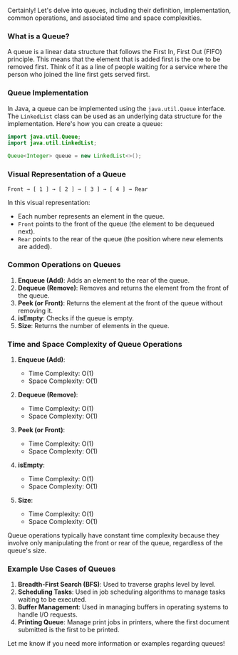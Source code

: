 Certainly! Let's delve into queues, including their definition, implementation, common operations, and associated time and space complexities.

### What is a Queue?

A queue is a linear data structure that follows the First In, First Out (FIFO) principle. This means that the element that is added first is the one to be removed first. Think of it as a line of people waiting for a service where the person who joined the line first gets served first.

### Queue Implementation

In Java, a queue can be implemented using the `java.util.Queue` interface. The `LinkedList` class can be used as an underlying data structure for the implementation. Here's how you can create a queue:

```java
import java.util.Queue;
import java.util.LinkedList;

Queue<Integer> queue = new LinkedList<>();
```

### Visual Representation of a Queue

```
Front → [ 1 ] → [ 2 ] → [ 3 ] → [ 4 ] → Rear
```

In this visual representation:
- Each number represents an element in the queue.
- `Front` points to the front of the queue (the element to be dequeued next).
- `Rear` points to the rear of the queue (the position where new elements are added).

### Common Operations on Queues

1. **Enqueue (Add)**: Adds an element to the rear of the queue.
2. **Dequeue (Remove)**: Removes and returns the element from the front of the queue.
3. **Peek (or Front)**: Returns the element at the front of the queue without removing it.
4. **isEmpty**: Checks if the queue is empty.
5. **Size**: Returns the number of elements in the queue.

### Time and Space Complexity of Queue Operations

1. **Enqueue (Add)**:
   - Time Complexity: O(1)
   - Space Complexity: O(1)

2. **Dequeue (Remove)**:
   - Time Complexity: O(1)
   - Space Complexity: O(1)

3. **Peek (or Front)**:
   - Time Complexity: O(1)
   - Space Complexity: O(1)

4. **isEmpty**:
   - Time Complexity: O(1)
   - Space Complexity: O(1)

5. **Size**:
   - Time Complexity: O(1)
   - Space Complexity: O(1)

Queue operations typically have constant time complexity because they involve only manipulating the front or rear of the queue, regardless of the queue's size.

### Example Use Cases of Queues

1. **Breadth-First Search (BFS)**: Used to traverse graphs level by level.
2. **Scheduling Tasks**: Used in job scheduling algorithms to manage tasks waiting to be executed.
3. **Buffer Management**: Used in managing buffers in operating systems to handle I/O requests.
4. **Printing Queue**: Manage print jobs in printers, where the first document submitted is the first to be printed.

Let me know if you need more information or examples regarding queues!